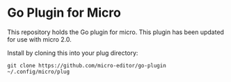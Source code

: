 # Go Plugin for Micro

This repository holds the Go plugin for micro. This plugin
has been updated for use with micro 2.0.

Install by cloning this into your plug directory:

```
git clone https://github.com/micro-editor/go-plugin ~/.config/micro/plug
```
